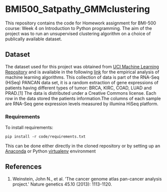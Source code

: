 # BMI500_Satpathy_GMMclustering

This repository contains the code for Homework assignment for BMI-500 course: Week 4 on Introduction to Python programming. The aim of the project was to run an unsupervised clustering algorithm on a choice of publically available dataset. 

## Dataset

The dataset used for this project was obtained from [UCI Machine Learning Repository](https://archive.ics.uci.edu/ml/datasets.php) and is available in the following [link](https://archive.ics.uci.edu/ml/datasets/gene+expression+cancer+RNA-Seq) for the empirical analysis of machine learning algorithms. 
This collection of data is part of the RNA-Seq (HiSeq) PANCAN data set, it is a random extraction of gene expressions of patients having different types of tumor: BRCA, KIRC, COAD, LUAD and PRAD.[1] The data is distributed under a Creative Commons license. Each row in the data stored the patients information.The columns of each sample are RNA-Seq gene expression levels measured by illumina HiSeq platform.

### Requirements

To install requirements:

```setup
pip install -r code/requirements.txt
```
This can be done either directly in the cloned repository or by setting up an [Anaconda](https://docs.conda.io/projects/conda/en/latest/user-guide/tasks/manage-environments.html) or Python [virtualenv](https://virtualenv.pypa.io/en/stable/user_guide.html) environment



## References
1. Weinstein, John N., et al. 'The cancer genome atlas pan-cancer analysis project.' Nature genetics 45.10 (2013): 1113-1120.
